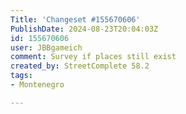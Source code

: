```yaml
---
Title: 'Changeset #155670606'
PublishDate: 2024-08-23T20:04:03Z
id: 155670606
user: JBBgameich
comment: Survey if places still exist
created_by: StreetComplete 58.2
tags:
- Montenegro

---
```

